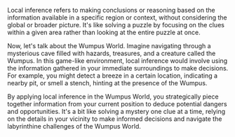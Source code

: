 Local inference refers to making conclusions or reasoning based on the information available in a specific region or context, without considering the global or broader picture. It's like solving a puzzle by focusing on the clues within a given area rather than looking at the entire puzzle at once. 

Now, let's talk about the Wumpus World. Imagine navigating through a mysterious cave filled with hazards, treasures, and a creature called the Wumpus. In this game-like environment, local inference would involve using the information gathered in your immediate surroundings to make decisions. For example, you might detect a breeze in a certain location, indicating a nearby pit, or smell a stench, hinting at the presence of the Wumpus.

By applying local inference in the Wumpus World, you strategically piece together information from your current position to deduce potential dangers and opportunities. It's a bit like solving a mystery one clue at a time, relying on the details in your vicinity to make informed decisions and navigate the labyrinthine challenges of the Wumpus World.

